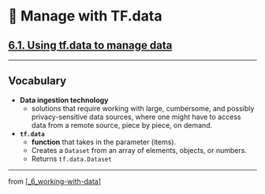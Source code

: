 # 🧮 Manage with TF.data

## [**6.1.** Using tf.data to manage data](https://livebook.manning.com/book/deep-learning-with-javascript/chapter-6/11)

---

## **Vocabulary**

- <b>Data ingestion technology</b>
  - solutions that require working with large, cumbersome, and possibly privacy-sensitive data sources, where one might have to access data from a remote source, piece by piece, on demand.
- <b>`tf.data`</b>
  - **function** that takes in the parameter (items).
  - Creates a `Dataset` from an array of elements, objects, or numbers.
  - Returns `tf.data.Dataset`

<link rel="stylesheet" type="text/css" media="all" href="../../../assets/css/custom.css" />

---

from [[_6_working-with-data]]

[//begin]: # "Autogenerated link references for markdown compatibility"
[_6_working-with-data]: ../_6_working-with-data.md "🧮 Working with Data"
[//end]: # "Autogenerated link references"
